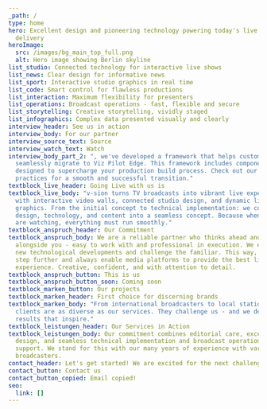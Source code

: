 ```yaml
---
_path: /
type: home
hero: Excellent design and pioneering technology powering today's live content
  delivery
heroImage:
  src: /images/bg_main_top_full.png
  alt: Hero image showing Berlin skyline
list_studio: Connected technology for interactive live shows
list_news: Clear design for informative news
list_sport: Interactive studio graphics in real time
list_code: Smart control for flawless productions
list_interaction: Maximum flexibility for presenters
list_operations: Broadcast operations - fast, flexible and secure
list_storytelling: Creative storytelling, vividly staged
list_infographics: Complex data presented visually and clearly
interview_header: See us in action
interview_body: For our partner
interview_source_text: Source
interview_watch_text: Watch
interview_body_part_2: ", we've developed a framework that helps customers
  seamlessly migrate to Viz Pilot Edge. This framework includes components
  designed to supercharge your production build process. Check out our best
  practices for a smooth and successful transition."
textblock_live_header: Going Live with us is
textblock_live_body: "v-sion turns TV broadcasts into vibrant live experiences -
  with interactive video walls, connected studio design, and dynamic live
  graphics. From the initial concept to technical implementation: we combine
  design, technology, and content into a seamless concept. Because when millions
  are watching, everything must run smoothly."
textblock_anspruch_header: Our Commitment
textblock_anspruch_body: We are a reliable partner who thinks ahead and
  alongside you - easy to work with and professional in execution. We embrace
  new technological developments and challenge the familiar. This way, we go one
  step further and always enable media platforms to provide the best live
  experience. Creative, confident, and with attention to detail.
textblock_anspruch_button: This is us
textblock_anspruch_button_soon: Coming soon
textblock_marken_button: Our projects
textblock_marken_header: First choice for discerning brands
textblock_marken_body: "From international broadcasters to local stations: our
  clients are as diverse as our services. They challenge us - and we deliver
  results that inspire."
textblock_leistungen_header: Our Services in Action
textblock_leistungen_body: Our commitment combines editorial care, excellent
  design, and seamless technical implementation and broadcast operations
  support. We stand for this with our many years of experience with various
  broadcasters.
contact_header: Let's get started! We are excited for the next challenge. How can we help?
contact_button: Contact us
contact_button_copied: Email copied!
seo:
  link: []
---
```

